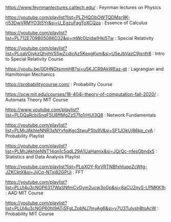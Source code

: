 https://www.feynmanlectures.caltech.edu/ :  Feynman lectures on Physics

https://youtube.com/playlist?list=PLZHQObOWTQDMsr9K-rj53DwVRMYO3t5Yr&si=U_EgzuFagToXCQza :  Essence of Calculus

https://youtube.com/playlist?list=PL712E709B05086D32&si=mWc0lzidwIHkj5Tw : Special Relativity

https://youtube.com/playlist?list=PLoaVOjvkzQtyjhV55wZcdicAz5KexgKvm&si=U5eJbVazC9jsnfr8 : Intro to Special Relativity Course

https://youtu.be/0DHNGtsmmH8?si=u5KJCR9AkWEaz-qt : Lagrangian and Hamiltonian Mechanics

https://probabilitycourse.com/ : Probability Course

https://ocw.mit.edu/courses/18-404j-theory-of-computation-fall-2020/ : Automata Theory MIT Course

https://www.youtube.com/playlist?list=PLDQaRcbiSnqF5U8ffMgZzS7fq1rHUI3Q8 : Network Fundamentals

https://youtube.com/playlist?list=PLMrJAkhIeNNR3sNYvfgiKgcStwuPSts9V&si=SF1JOkUj86kp_cyA : Probability Playlist

https://youtube.com/playlist?list=PLMrJAkhIeNNT14qn1c5qdL29A1UaHamjx&si=JQrQc-nfesGbndx5 : Statistics and Data Analysis Playlist

https://youtube.com/playlist?list=PLpXOY-RxVRTNBfxhIuqoZcWtg-JZKCktX&si=JijCq-NTxi82GPUi : FFT

https://youtube.com/playlist?list=PLUl4u3cNGP6317WaSNfmCvGym2ucw3oGp&si=8aCU2nyS-LPMKK1h : AAD MIT Course 

https://youtube.com/playlist?list=PLUl4u3cNGP60hI9ATjSFgLZpbNJ7myAg6&si=v7U3Tulysh8toAcW : Probability MIT Course 